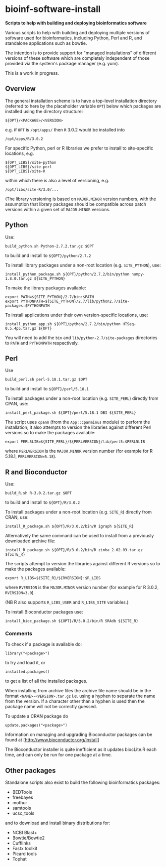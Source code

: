 bioinf-software-install
=======================

**Scripts to help with building and deploying bioinformatics software**

Various scripts to help with building and deploying multiple versions of
software used for bioinformatics, including Python, Perl and R, and
standalone applications such as bowtie.

The intention is to provide support for "managed installations" of
different versions of these software which are completely independent of
those provided via the system's package manager (e.g. yum).

This is a work in progress.

Overview
--------

The general installation scheme is to have a top-level installation
directory (referred to here by the placeholder variable `OPT`) below
which packages are installed using the directory structure:

    ${OPT}/<PACKAGE>/<VERSION>

e.g. if `OPT` is `/opt/apps/` then `R` 3.0.2 would be installed into

    /opt/apps/R/3.0.2

For specific Python, perl or R libraries we prefer to install to
site-specific locations, e.g.

    ${OPT_LIBS}/site-python
    ${OPT_LIBS}/site-perl
    ${OPT_LIBS}/site-R

within which there is also a level of versioning, e.g.

    /opt/libs/site-R/3.0/...

(The library versioning is based on `MAJOR.MINOR` version numbers, with
the assumption that library packages should be compatible across patch
versions within a given set of `MAJOR.MINOR` versions.

Python
------

Use:

    build_python.sh Python-2.7.2.tar.gz $OPT

to build and install to `${OPT}/python/2.7.2`

To install library packages under a non-root location (e.g. `SITE_PYTHON`), use:

    install_python_package.sh ${OPT}/python/2.7.2/bin/python numpy-1.8.0.tar.gz ${SITE_PYTHON}

To make the library packages available:

    export PATH=${SITE_PYTHON}/2.7/bin:$PATH
    export PYTHONPATH=${SITE_PYTHON}/2.7/lib/python2.7/site-packages:$PYTHONPATH

To install applications under their own version-specific locations, use:

    install_python_app.sh ${OPT}/python/2.7.2/bin/python HTSeq-0.5.4p5.tar.gz ${OPT}

You will need to add the `bin` and `lib/python-2.7/site-packages` directories
to `PATH` and `PYTHONPATH` respectively.

Perl
----

Use 

    build_perl.sh perl-5.18.1.tar.gz $OPT

to build and install to `${OPT}/perl/5.18.1`

To install packages under a non-root location (e.g. `SITE_PERL`) directly from
CPAN, use:

    install_perl_package.sh ${OPT}/perl/5.18.1 DBI ${SITE_PERL}

The script uses `cpanm` (from the `App::cpanminus` module) to perform the
installation; it also attempts to version the libraries against different Perl
versions so to make the packages available:

    export PERL5LIB=${SITE_PERL}/${PERLVERSION}/lib/perl5:$PERL5LIB

where `PERLVERSION` is the `MAJOR.MINOR` version number (for example for
R 5.18.1, `PERLVERSION=5.18`).


R and Bioconductor
------------------

Use:

    build_R.sh R-3.0.2.tar.gz $OPT

to build and install to `${OPT}/R/3.0.2`

To install packages under a non-root location (e.g. `SITE_R`) directly from
CRAN, use:

    install_R_package.sh ${OPT}/R/3.0.2/bin/R igraph ${SITE_R}

Alternatively the same command can be used to install from a previously
downloaded archive file:

    install_R_package.sh ${OPT}/R/3.0.2/bin/R zinba_2.02.03.tar.gz ${SITE_R}

The scripts attempt to version the libraries against different R versions
so to make the packages available:

    export R_LIBS=${SITE_R}/${RVERSION}:$R_LIBS

where `RVERSION` is the `MAJOR.MINOR` version number (for example for
R 3.0.2, `RVERSION=3.0`).

(NB R also supports `R_LIBS_USER` and `R_LIBS_SITE` variables.)

To install Bioconductor packages use:

    install_bioc_package.sh ${OPT}/R/3.0.2/bin/R SRAdb ${SITE_R}

### Comments ###

To check if a package is available do:

    library("<package>")

to try and load it, or

    installed.packages()

to get a list of all the installed packages.

When installing from archive files the archive file name should be in
the format `<NAME>-<VERSION>.tar.gz` i.e. using a hyphen to separate the
name from the version. If a character other than a hyphen is used then
the package name will not be correctly guessed.

To update a CRAN package do

    update.packages("<package>")

Information on managing and upgrading Bioconductor packages can be found
at [http://www.bioconductor.org/install]

The Bioconductor installer is quite inefficient as it updates biocLite.R
each time, and can only be run for one package at a time.

Other packages
--------------

Standalone scripts also exist to build the following bioinformatics
packages:

 * BEDTools
 * freebayes
 * mothur
 * samtools
 * ucsc_tools

and to download and install binary distributions for:

 * NCBI Blast+
 * Bowtie/Bowtie2
 * Cufflinks
 * Fastx toolkit
 * Picard tools
 * Tophat
